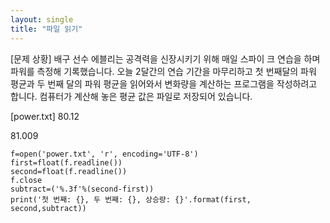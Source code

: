 ```yaml
---
layout: single
title: "파일 읽기"
---
```


[문제 상황]
배구 선수 에블리는 공격력을 신장시키기 위해 매일 스파이
크 연습을 하며 파워를 측정해 기록했습니다. 오늘 2달간의
연습 기간을 마무리하고 첫 번째달의 파워 평균과 두 번째
달의 파워 평균을 읽어와서 변화량을 계산하는 프로그램을
작성하려고 합니다. 컴퓨터가 계산해 놓은 평균 값은 파일로
저장되어 있습니다.

[power.txt]
80.12

81.009

~~~
f=open('power.txt', 'r', encoding='UTF-8')
first=float(f.readline())
second=float(f.readline())
f.close
subtract=('%.3f'%(second-first))
print('첫 번째: {}, 두 번째: {}, 상승량: {}'.format(first, second,subtract))
~~~
